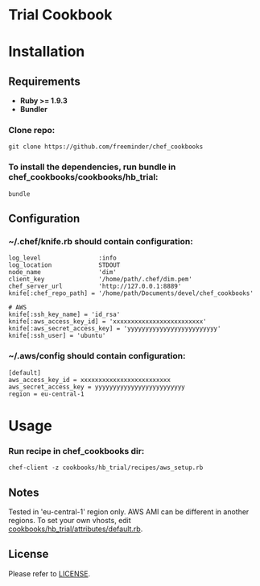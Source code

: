 Trial Cookbook
==============

# Installation
## Requirements

* **Ruby >= 1.9.3**
* **Bundler**

### Clone repo:

    git clone https://github.com/freeminder/chef_cookbooks

### To install the dependencies, run bundle in chef_cookbooks/cookbooks/hb_trial:

    bundle

## Configuration
### ~/.chef/knife.rb should contain configuration:

    log_level                :info
    log_location             STDOUT
    node_name                'dim'
    client_key               '/home/path/.chef/dim.pem'
    chef_server_url          'http://127.0.0.1:8889'
    knife[:chef_repo_path] = '/home/path/Documents/devel/chef_cookbooks'

    # AWS
    knife[:ssh_key_name] = 'id_rsa'
    knife[:aws_access_key_id] = 'xxxxxxxxxxxxxxxxxxxxxxxxx'
    knife[:aws_secret_access_key] = 'yyyyyyyyyyyyyyyyyyyyyyyyy'
    knife[:ssh_user] = 'ubuntu'

### ~/.aws/config should contain configuration:

    [default]
    aws_access_key_id = xxxxxxxxxxxxxxxxxxxxxxxxx
    aws_secret_access_key = yyyyyyyyyyyyyyyyyyyyyyyyy
    region = eu-central-1

# Usage
### Run recipe in chef_cookbooks dir:

    chef-client -z cookbooks/hb_trial/recipes/aws_setup.rb


## Notes
Tested in 'eu-central-1' region only. AWS AMI can be different in another regions.
To set your own vhosts, edit [cookbooks/hb_trial/attributes/default.rb](attributes/default.rb).


## License

Please refer to [LICENSE](/LICENSE).
